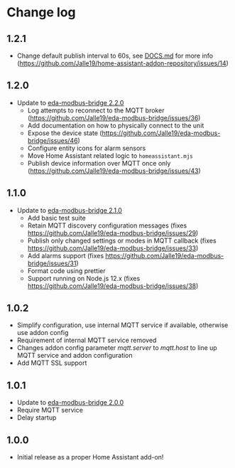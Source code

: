 # Change log

## 1.2.1
- Change default publish interval to 60s, see [DOCS.md](https://github.com/Jalle19/home-assistant-addon-repository/blob/main/eda-modbus-bridge/DOCS.md) for more info (https://github.com/Jalle19/home-assistant-addon-repository/issues/14)

## 1.2.0
- Update to [eda-modbus-bridge 2.2.0](https://github.com/Jalle19/eda-modbus-bridge/releases/tag/2.2.0)
  * Log attempts to reconnect to the MQTT broker (https://github.com/Jalle19/eda-modbus-bridge/issues/36)
  * Add documentation on how to physically connect to the unit
  * Expose the device state (https://github.com/Jalle19/eda-modbus-bridge/issues/46)
  * Configure entity icons for alarm sensors
  * Move Home Assistant related logic to `homeassistant.mjs`
  * Publish device information over MQTT once only (https://github.com/Jalle19/eda-modbus-bridge/issues/43)

## 1.1.0

- Update to [eda-modbus-bridge 2.1.0](https://github.com/Jalle19/eda-modbus-bridge/releases/tag/2.1.0)
    - Add basic test suite
    - Retain MQTT discovery configuration messages (fixes https://github.com/Jalle19/eda-modbus-bridge/issues/29)
    - Publish only changed settings or modes in MQTT callback (fixes https://github.com/Jalle19/eda-modbus-bridge/issues/33)
    - Add alarms support (fixes https://github.com/Jalle19/eda-modbus-bridge/issues/31)
    - Format code using prettier
    - Support running on Node.js 12.x (fixes https://github.com/Jalle19/eda-modbus-bridge/issues/38)

## 1.0.2

- Simplify configuration, use internal MQTT service if available, otherwise use addon config
- Requirement of internal MQTT service removed
- Changes addon config parameter *mqtt.server* to *mqtt.host* to line up MQTT service and addon configuration
- Add MQTT SSL support

## 1.0.1

- Update to [eda-modbus-bridge 2.0.0](https://github.com/Jalle19/eda-modbus-bridge/releases/tag/2.0.0)
- Require MQTT service
- Delay startup

## 1.0.0

- Initial release as a proper Home Assistant add-on!
